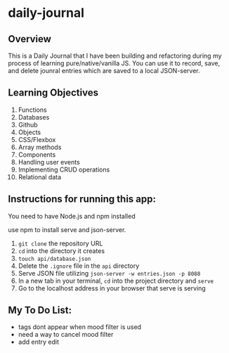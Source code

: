 # daily-journal
## Overview
This is a Daily Journal that I have been building and refactoring during my process of learning pure/native/vanilla JS.  You can use it to record, save, and delete jounral entries which are saved to a local JSON-server.
## Learning Objectives

1. Functions
2. Databases
3. Github
4. Objects
5. CSS/Flexbox
6. Array methods
7. Components
8. Handling user events
9. Implementing CRUD operations
10. Relational data

## Instructions for running this app:
You need to have Node.js and npm installed

use npm to install serve and json-server.
1. ```git clone``` the repository URL
2. ```cd``` into the directory it creates
3. ```touch api/database.json```
4. Delete the ```.ignore``` file in the ```api``` directory
9. Serve JSON file utilizing ```json-server -w entries.json -p 8088```
10. In a new tab in your terminal, ```cd``` into the project directory and ```serve```
11. Go to the localhost address in your browser that serve is serving 


## My To Do List:

- tags dont appear when mood filter is used 
- need a way to cancel mood filter
- add entry edit